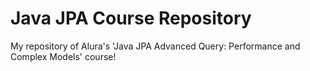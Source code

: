 # Java JPA Course Repository
My repository of Alura's 'Java JPA Advanced Query: Performance and Complex Models' course!
 
